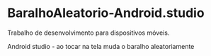 # BaralhoAleatorio-Android.studio

Trabalho de desenvolvimento para dispositivos móveis.

Android studio - ao tocar na tela muda o baralho aleatoriamente
